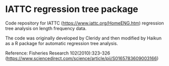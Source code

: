 # IATTC regression tree package
Code repository for IATTC (https://www.iattc.org/HomeENG.htm) regression tree analysis on length frequency data.

The code was originally developed by Cleridy and then modified by Haikun as a R package for automatic regression tree analysis.

Reference: Fisheries Research 102(2010):323-326 (https://www.sciencedirect.com/science/article/pii/S0165783609003166)
